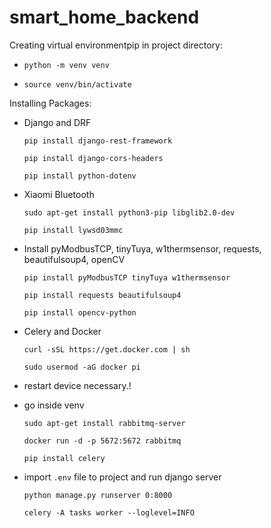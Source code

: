 # smart_home_backend

Creating virtual environmentpip  in project directory:
   
   - `python -m venv venv`

   - `source venv/bin/activate`

Installing Packages:

 - Django and DRF

   `pip install django-rest-framework`

   `pip install django-cors-headers`

   `pip install python-dotenv`

 - Xiaomi Bluetooth
   
   `sudo apt-get install python3-pip libglib2.0-dev`

   `pip install lywsd03mmc`

 - Install pyModbusTCP, tinyTuya, w1thermsensor, requests, beautifulsoup4, openCV

    `pip install pyModbusTCP tinyTuya w1thermsensor`

    `pip install requests beautifulsoup4`
    
    `pip install opencv-python`

 - Celery and Docker

   `curl -sSL https://get.docker.com | sh`

   `sudo usermod -aG docker pi`

 - restart device necessary.!
 - go inside venv

   `sudo apt-get install rabbitmq-server`

   `docker run -d -p 5672:5672 rabbitmq`

   `pip install celery`


 - import `.env` file to project and run django server
 
   `python manage.py runserver 0:8000`

    `celery -A tasks worker --loglevel=INFO`
